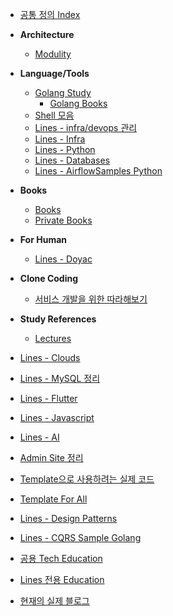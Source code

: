 
- [공통 정의 Index](https://github.com/keepinmindsh/lines_index) 

- **Architecture**
    - [Modulity]()

- **Language/Tools**
    - [Golang Study](https://github.com/keepinmindsh/lines_golang)
        - [Golang Books](https://github.com/keepinmindsh/golang-books) 
    - [Shell 모음](https://github.com/keepinmindsh/lines_shell)
    - [Lines - infra/devops 관리](https://github.com/keepinmindsh/lines_infradevops)
    - [Lines - Infra](https://github.com/keepinmindsh/lines_infra)
    - [Lines - Python](https://github.com/keepinmindsh/lines_python)
    - [Lines - Databases](https://github.com/keepinmindsh/lines_databases)
    - [Lines - AirflowSamples Python](https://github.com/keepinmindsh/lines_airflow_samples_python)
- **Books** 
    - [Books](https://github.com/keepinmindsh/lines_books)
    - [Private Books](https://github.com/keepinmindsh/lines_private_books)

- **For Human** 
    - [Lines - Doyac](https://github.com/keepinmindsh/lines_doyac)

- **Clone Coding**
    - [서비스 개발을 위한 따라해보기](https://github.com/keepinmindsh/tech-course?tab=readme-ov-file)

- **Study References** 
    - [Lectures](https://github.com/keepinmindsh/lectures)

- [Lines - Clouds](https://github.com/keepinmindsh/lines_clouds)
- [Lines - MySQL 정리](https://github.com/keepinmindsh/lines_mysql)
- [Lines - Flutter](https://github.com/keepinmindsh/lines_flutter)
- [Lines - Javascript](https://github.com/keepinmindsh/lines_javascript)
- [Lines - AI](https://github.com/keepinmindsh/lines_ai)
- [Admin Site 정리](https://github.com/keepinmindsh/admin-site)
- [Template으로 사용하려는 실제 코드](https://github.com/keepinmindsh/real_template)
- [Template For All](https://github.com/keepinmindsh/templates_for_all)
- [Lines - Design Patterns](https://github.com/keepinmindsh/lines_designpatterns)
- [Lines - CQRS Sample Golang](https://github.com/keepinmindsh/lines-cqrs-sample-golang)
- [공용 Tech Education](https://github.com/keepinmindsh/tech-education)
- [Lines 전용 Education](https://github.com/keepinmindsh/lines_edu)

- [현재의 실제 블로그](https://github.com/keepinmindsh/lines)